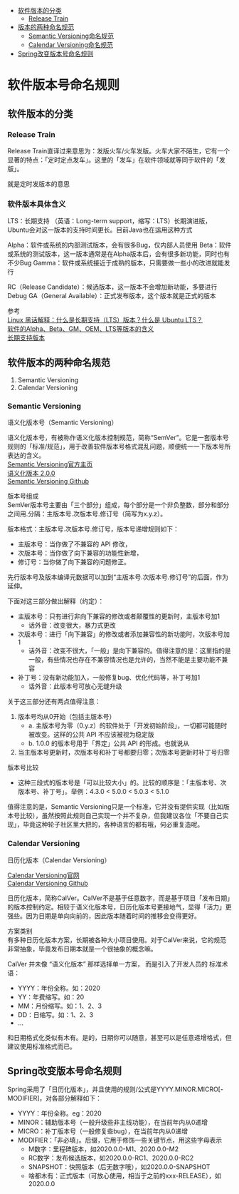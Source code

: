- [软件版本的分类](#软件版本的分类)
  - [Release Train](#Release-Train)
- [版本的两种命名规范](#版本的两种命名规范)
    - [Semantic Versioning命名规范](#Semantic-Versioning)
    - [Calendar Versioning命名规范](#Calendar-Versioning)
- [Spring改变版本号命名规则](#Spring改变版本号命名规则)


# 软件版本号命名规则


## 软件版本的分类

### Release Train

Release Train直译过来意思为：发版火车/火车发版。火车大家不陌生，它有一个显著的特点：「定时定点发车」。这里的「发车」在软件领域就等同于软件的「发版」。

就是定时发版本的意思



### 软件版本具体含义
LTS：长期支持 （英语：Long-term support，缩写：LTS）长期演进版，Ubuntu会对这一版本的支持时间更长。目前Java也在运用这种方式


Alpha：软件或系统的内部测试版本，会有很多Bug，仅内部人员使用
Beta：软件或系统的测试版本，这一版本通常是在Alpha版本后，会有很多新功能，同时也有不少Bug
Gamma：软件或系统接近于成熟的版本，只需要做一些小的改进就能发行

RC（Release Candidate）：候选版本，这一版本不会增加新功能，多要进行Debug
GA（General Available）：正式发布版本，这个版本就是正式的版本



参考  
[Linux 黑话解释：什么是长期支持（LTS）版本？什么是 Ubuntu LTS？](https://linux.cn/article-12618-1.html)  
[软件的Alpha、Beta、GM、OEM、LTS等版本的含义](https://blog.csdn.net/qq_36761831/article/details/83188138)  
[长期支持版本](https://zh.wikipedia.org/wiki/%E9%95%B7%E6%9C%9F%E6%94%AF%E6%8F%B4)  
[]()  




## 软件版本的两种命名规范
1. Semantic Versioning
2. Calendar Versioning



### Semantic Versioning

语义化版本号（Semantic Versioning）

语义化版本号，有被称作语义化版本控制规范，简称“SemVer”。它是一套版本号规则的「标准/规范」，用于改善软件版本号格式混乱问题，顺便统一一下版本号所表达的含义。  
[Semantic Versioning官方主页](https://semver.org)  
[语义化版本 2.0.0](https://semver.org/lang/zh-CN/)  
[Semantic Versioning Github](https://github.com/semver/semver)  

版本号组成  
SemVer版本号主要由「三个部分」组成，每个部分是一个非负整数，部分和部分之间用.分隔：主版本号.次版本号.修订号（简写为x.y.z）。

版本格式：主版本号.次版本号.修订号，版本号递增规则如下：
- 主版本号：当你做了不兼容的 API 修改，
- 次版本号：当你做了向下兼容的功能性新增，
- 修订号：当你做了向下兼容的问题修正。

先行版本号及版本编译元数据可以加到“主版本号.次版本号.修订号”的后面，作为延伸。

下面对这三部分做出解释（约定）：
- 主版本号：只有进行非向下兼容的修改或者颠覆性的更新时，主版本号加1
    - 话外音：改变很大，暴力式更改
- 次版本号：进行「向下兼容」的修改或者添加兼容性的新功能时，次版本号加1
    - 话外音：改变不很大，「一般」是向下兼容的。值得注意的是：这里指的是一般，有些情况也存在不兼容情况也是允许的，当然不能是主要功能不兼容
- 补丁号：没有新功能加入，一般修复bug、优化代码等，补丁号加1
    - 话外音：此版本号可放心无缝升级

关于这三部分还有两点值得注意：
1. 版本号均从0开始（包括主版本号）
    - a. 主版本号为零（0.y.z）的软件处于「开发初始阶段」，一切都可能随时被改变。这样的公共 API 不应该被视为稳定版
    - b. 1.0.0 的版本号用于「界定」公共 API 的形成。也就说从
2. 当主版本号更新时，次版本号和补丁号都要归零；次版本号更新时补丁号归零

版本号比较
- 这种三段式的版本号是「可以比较大小」的。比较的顺序是：「主版本号、次版本号、补丁号」。举例：4.3.0 < 5.0.0 < 5.0.3 < 5.1.0

值得注意的是，Semantic Versioning只是一个标准，它并没有提供实现（比如版本号比较），虽然按照此规则自己实现一个并不复杂，但我建议各位「不要自己实现」，毕竟这种轮子社区里大把的，各种语言的都有哦，何必重复造呢。



### Calendar Versioning

日历化版本（Calendar Versioning）

[Calendar Versioning官网](https://calver.org/overview_zhcn.html)  
[Calendar Versioning Github](https://github.com/mahmoud/calver)  

日历化版本，简称CalVer。CalVer不是基于任意数字，而是基于项目「发布日期」的版本控制约定。相较于语义化版本号，日历化版本号更接地气，显得「活力」更强些。因为日期是单向向前的，因此版本随着时间的推移会变得更好。


方案类别  
有多种日历化版本方案，长期被各种大小项目使用。对于CalVer来说，它的规范非常抽象，毕竟发布日期本就是一个很抽象的概念嘛。

CalVer 并未像 “语义化版本” 那样选择单一方案， 而是引入了开发人员的 标准术语：
- YYYY：年份全称。如：2020
- YY：年费缩写。如：20
- MM：月份缩写。如：1、2、3
- DD：日缩写。如：1、2、3
- ...

和日期格式化类似有木有。是的，日期你可以随意，甚至可以是任意递增格式，但建议使用标准格式而已。





## Spring改变版本号命名规则

Spring采用了「日历化版本」，并且使用的规则/公式是YYYY.MINOR.MICRO[-MODIFIER]，对各部分解释如下：
- YYYY：年份全称。eg：2020
- MINOR：辅助版本号（一般升级些非主线功能），在当前年内从0递增
- MICRO：补丁版本号（一般修复些bug），在当前年内从0递增
- MODIFIER：「非必填」。后缀，它用于修饰一些关键节点，用这些字母表示
    - M数字：里程碑版本，如2020.0.0-M1、2020.0.0-M2
    - RC数字：发布候选版本，如2020.0.0-RC1、2020.0.0-RC2
    - SNAPSHOT：快照版本（后无数字哦），如2020.0.0-SNAPSHOT
    - 啥都木有：正式版本（可放心使用，相当于之前的xxx-RELEASE），如2020.0.0




